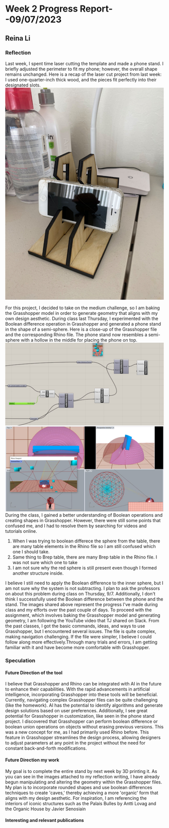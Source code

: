 # Week 2 Progress Report- -09/07/2023

## Reina Li

### Reflection
Last week, I spent time laser cutting the template and made a phone stand. I briefly adjusted the perimeter to fit my phone; however, the overall shape remains unchanged. Here is a recap of the laser cut project from last week: I used one-quarter-inch thick wood, and the pieces fit perfectly into their designated slots.
![random](https://github.com/Berkeley-MDes/tdf-fa23-reinali/blob/main/weekly-reports/609786820237133587.jpg)

For this project, I decided to take on the medium challenge, so I am baking the Grasshopper model in order to generate geometry that aligns with my own design aesthetic. During class last Thursday, I experimented with the Boolean difference operation in Grasshopper and generated a phone stand in the shape of a semi-sphere. Here is a close-up of the Grasshopper file and the corresponding Rhino file. The phone stand now resembles a semi-sphere with a hollow in the middle for placing the phone on top.
![random](https://github.com/Berkeley-MDes/tdf-fa23-reinali/blob/main/weekly-reports/grasshopper%20in%20class.JPG)
![random](https://github.com/Berkeley-MDes/tdf-fa23-reinali/blob/main/weekly-reports/rhino%20in%20class.JPG)
During the class, I gained a better understanding of Boolean operations and creating shapes in Grasshopper. However, there were still some points that confused me, and I had to resolve them by searching for videos and tutorials online.
1. When I was trying to boolean differece the sphere from the table, there are many table elements in the Rhino file so I am still confused which one I should take.
2. Same thing to Brep table, there are many Brep table in the Rhino file. I was not sure which one to take
3. I am not sure why the red sphere is still present even though I formed another structure inside.
   
I believe I still need to apply the Boolean difference to the inner sphere, but I am not sure why the system is not subtracting. I plan to ask the professors on about this problem during class on Thursday, 9/7. Additionally, I don't think I successfully used the Boolean difference between the phone and the stand. The images shared above represent the progress I've made during class and my efforts over the past couple of days.
To proceed with the assignment, which involves baking the Grasshopper model and generating geometry, I am following the YouTube video that TJ shared on Slack. From the past classes, I got the basic commands, ideas, and ways to use Grasshopper, but I encountered several issues. The file is quite complex, making navigation challenging. If the file were simpler, I believe I could follow along more effectively.Through many trials and errors, I am getting familiar with it and have become more comfortable with Grasshopper.

### Speculation
#### Future Direction of the tool
I believe that Grasshopper and Rhino can be integrated with AI in the future to enhance their capabilities. With the rapid advancements in artificial intelligence, incorporating Grasshopper into these tools will be beneficial. Currently, navigating complex Grasshopper files can be quite challenging (like the homework). AI has the potential to identify algorithms and generate design solutions based on user preferences. Additionally, I see great potential for Grasshopper in customization, like seen in the phone stand project. I discovered that Grasshopper can perform boolean difference or boolean union operations on objects without erasing previous versions. This was a new concept for me, as I had primarily used Rhino before. This feature in Grasshopper streamlines the design process, allowing designers to adjust parameters at any point in the project without the need for constant back-and-forth modifications.

#### Future Direction my work
My goal is to complete the entire stand by next week by 3D printing it. As you can see in the images attached to my reflection writing, I have already begun manipulating and altering the geometry within the Grasshopper files. My plan is to incorporate rounded shapes and use boolean differences techniques to create 'caves,' thereby achieving a more 'organic' form that aligns with my design aesthetic. For inspiration, I am referencing the interiors of iconic structures such as the Palais Bulles by Antti Lovag and the Organic House by Javier Senosiain

#### Interesting and relevant publications
